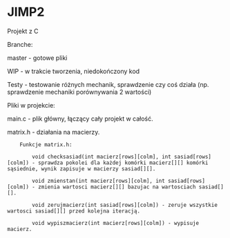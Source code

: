 # JIMP2
Projekt z C

Branche:

  master - gotowe pliki

  WIP - w trakcie tworzenia, niedokończony kod

  Testy - testowanie różnych mechanik, sprawdzenie czy coś działa (np. sprawdzenie mechaniki porównywania 2 wartości)


Pliki w projekcie:
  
  main.c - plik główny, łączący cały projekt w całość.
  
  matrix.h - działania na macierzy.
      
        Funkcje matrix.h:
        
            void checksasiad(int macierz[rows][colm], int sasiad[rows][colm]) - sprawdza pokolei dla każdej komórki macierz[][] komórki sąsiednie, wynik zapisuje w macierzy sasiad[][].
            
            void zmienstan(int macierz[rows][colm], int sasiad[rows][colm]) - zmienia wartosci macierz[][] bazujac na wartosciach sasiad[][].
            
            void zerujmacierz(int sasiad[rows][colm]) - zeruje wszystkie wartosci sasiad[][] przed kolejna iteracją.
            
            void wypiszmacierz(int macierz[rows][colm]) - wypisuje macierz.
